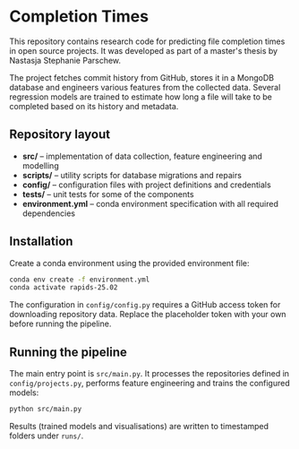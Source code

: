 # Completion Times
This repository contains research code for predicting file completion times in open source projects. It was developed 
as part of a master's thesis by Nastasja Stephanie Parschew.

The project fetches commit history from GitHub, stores it in a MongoDB database and engineers various 
features from the collected data. Several regression models are trained to estimate how long a file will take to be 
completed based on its history and metadata.
## Repository layout

- **src/** – implementation of data collection, feature engineering and modelling
- **scripts/** – utility scripts for database migrations and repairs
- **config/** – configuration files with project definitions and credentials
- **tests/** – unit tests for some of the components
- **environment.yml** – conda environment specification with all required dependencies

## Installation

Create a conda environment using the provided environment file:

```bash
conda env create -f environment.yml
conda activate rapids-25.02
```

The configuration in `config/config.py` requires a GitHub access token for downloading repository data. 
Replace the placeholder token with your own before running the pipeline.

## Running the pipeline

The main entry point is `src/main.py`. It processes the repositories defined in `config/projects.py`, performs feature 
engineering and trains the configured models:

```bash
python src/main.py
```

Results (trained models and visualisations) are written to timestamped folders under `runs/`.